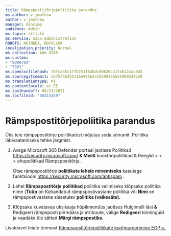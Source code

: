 ```yaml
---
title: Rämpspostitõrjepoliitika parandus
ms.author: v-jmathew
author: v-jmathew
manager: dansimp
audience: Admin
ms.topic: article
ms.service: o365-administration
ROBOTS: NOINDEX, NOFOLLOW
localization_priority: Normal
ms.collection: Adm_O365
ms.custom:
- "9000760"
- "7391"
ms.openlocfilehash: 7dfca35c17fb753102bdc80826c41fab12cac8d3
ms.sourcegitcommit: ab75f66355116e995b3cb5505465b31989339e28
ms.translationtype: MT
ms.contentlocale: et-EE
ms.lasthandoff: 08/13/2021
ms.locfileid: "58313459"
---
```

# <a name="fix-anti-spam-policy"></a>Rämpspostitõrjepoliitika parandus

Üks teie rämpspostitõrje poliitikatest mõjutas seda sõnumit. Poliitika läbivaatamiseks tehke järgmist.

1. Avage Microsoft 365 Defender portaal jaotises Poliitikad <https://security.microsoft.com/> **& Meil&** koostööpoliitikad & Reeglid \>  \>  \>  ohupoliitikad  Rämpspostitõrje.

   Otse rämpspostitõrje **poliitikate lehele minemiseks** kasutage funktsiooni <https://security.microsoft.com/antispam> .

2. Lehel **Rämpspostitõrje poliitikad** poliitika valimiseks klõpsake poliitika nime (**Tüüp** on  Kohandatud rämpspostivastane poliitika või **Nimi** on rämpspostivastane sissetulev **poliitika (vaikesäte).**

3. Klõpsake kuvatavas üksikasja hüpikmenüüs jaotises Hulgimeili lävi **&** Redigeeri rämpsposti piirmäära ja atribuute, valige **Redigeeri** toiminguid ja vaadake üle sätted **Märgi rämpspostiks.** 

Lisateavet leiate teemast [Rämpspostitõrjepoliitikate konfigureerimine EOP-s.](https://docs.microsoft.com/microsoft-365/security/office-365-security/configure-your-spam-filter-policies)

